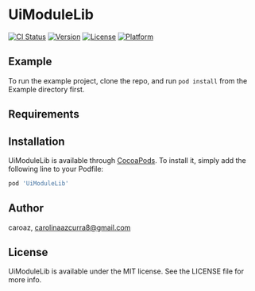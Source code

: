 # UiModuleLib

[![CI Status](https://img.shields.io/travis/caroaz/UiModuleLib.svg?style=flat)](https://travis-ci.org/caroaz/UiModuleLib)
[![Version](https://img.shields.io/cocoapods/v/UiModuleLib.svg?style=flat)](https://cocoapods.org/pods/UiModuleLib)
[![License](https://img.shields.io/cocoapods/l/UiModuleLib.svg?style=flat)](https://cocoapods.org/pods/UiModuleLib)
[![Platform](https://img.shields.io/cocoapods/p/UiModuleLib.svg?style=flat)](https://cocoapods.org/pods/UiModuleLib)

## Example

To run the example project, clone the repo, and run `pod install` from the Example directory first.

## Requirements

## Installation

UiModuleLib is available through [CocoaPods](https://cocoapods.org). To install
it, simply add the following line to your Podfile:

```ruby
pod 'UiModuleLib'
```

## Author

caroaz, carolinaazcurra8@gmail.com

## License

UiModuleLib is available under the MIT license. See the LICENSE file for more info.
